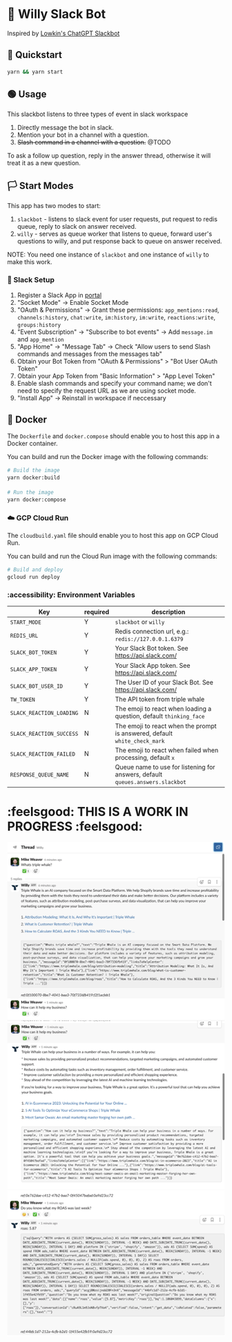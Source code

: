 # 🐳 Willy Slack Bot

Inspired by [Lowkin's ChatGPT Slackbot](https://github.com/lokwkin/chatgpt-slackbot-node/tree/main)

## 🏁 Quickstart

```bash
yarn && yarn start
```

## 🟢 Usage

This slackbot listens to three types of event in slack workspace

  1. Directly message the bot in slack.
  1. Mention your bot in a channel with a question.
  1. ~~Slash command in a channel with a question.~~ @TODO

To ask a follow up question, reply in the answer thread, otherwise it will treat it as a new question.

## 🏳️ Start Modes

This app has two modes to start:

1. `slackbot` - listens to slack event for user requests, put request to redis queue, reply to slack on answer received.
2. `willy` - serves as queue worker that listens to queue, forward user's questions to willy, and put response back to queue on answer received.

NOTE: You need one instance of `slackbot` and one instance of `willy` to make this work.

### 💬 Slack Setup

1. Register a Slack App in [portal](https://api.slack.com/apps)
1. "Socket Mode" -> Enable Socket Mode
1. "OAuth & Permissions" -> Grant these permissions: `app_mentions:read`, `channels:history`, `chat:write`, `im:history`, `im:write`, `reactions:write`, `groups:history`
1. "Event Subscription" -> "Subscribe to bot events" -> Add `message.im` and `app_mention`
1. "App Home" -> "Message Tab" -> Check "Allow users to send Slash commands and messages from the messages tab"
1. Obtain your Bot Token from "OAuth & Permissions" > "Bot User OAuth Token"
1. Obtain your App Token from "Basic Information" > "App Level Token"
1. Enable slash commands and specify your command name; we don't need to specify the request URL as we are using socket mode.
1. "Install App" -> Reinstall in workspace if neccessary


## 🐋 Docker

The `Dockerfile` and `docker.compose` should enable you to host this app in a Docker container.

You can build and run the Docker image with the following commands:

```bash
# Build the image
yarn docker:build

# Run the image
yarn docker:compose
```

### ☁️ GCP Cloud Run

The `cloudbuild.yaml` file should enable you to host this app on GCP Cloud Run.

You can build and run the Cloud Run image with the following commands:

```bash
# Build and deploy
gcloud run deploy
```

### :accessibility: Environment Variables

|Key|required|description|
|--|--|--|
|`START_MODE`|Y|`slackbot` or `willy`|
|`REDIS_URL`|Y|Redis connection url, e.g.: `redis://127.0.0.1.6379`|
|`SLACK_BOT_TOKEN`|Y|Your Slack Bot token. See https://api.slack.com/|
|`SLACK_APP_TOKEN`|Y|Your Slack App token. See https://api.slack.com/|
|`SLACK_BOT_USER_ID`|Y|The User ID of your Slack Bot. See https://api.slack.com/|
|`TW_TOKEN`|Y|The API token from triple whale|
|`SLACK_REACTION_LOADING`|N|The emoji to react when loading a question, default `thinking_face`|
|`SLACK_REACTION_SUCCESS`|N|The emoji to react when the prompt is answered, default `white_check_mark`|
|`SLACK_REACTION_FAILED`|N|The emoji to react when failed when processing, default `x`|
|`RESPONSE_QUEUE_NAME`|N|Queue name to use for listening for answers, default `queues.answers.slackbot`|

# :feelsgood: THIS IS A WORK IN PROGRESS :feelsgood:

![](screenshots/ss1.png)![](screenshots/ss2.png)![](screenshots/ss3.png)